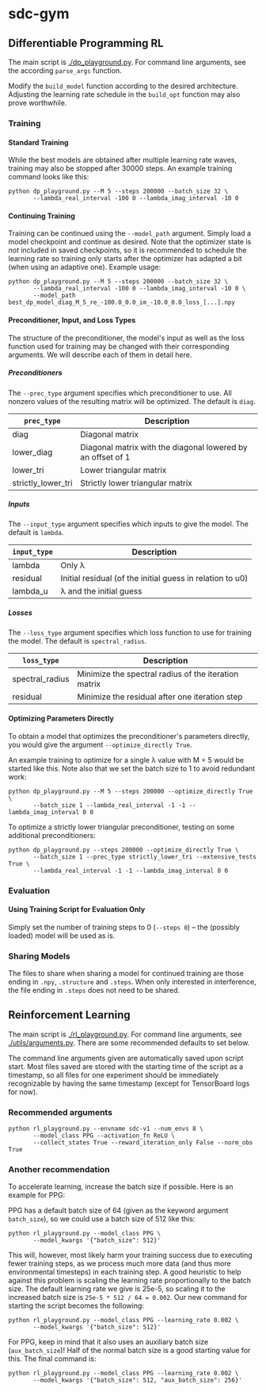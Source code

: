 # sdc-gym

## Differentiable Programming RL

The main script is [./dp_playground.py](./dp_playground.py). For
command line arguments, see the according `parse_args` function.

Modify the `build_model` function according to the desired
architecture. Adjusting the learning rate schedule in the `build_opt`
function may also prove worthwhile.

### Training

#### Standard Training

While the best models are obtained after multiple learning rate waves,
training may also be stopped after 30000 steps. An example training
command looks like this:

```shell
python dp_playground.py --M 5 --steps 200000 --batch_size 32 \
       --lambda_real_interval -100 0 --lambda_imag_interval -10 0
```

#### Continuing Training

Training can be continued using the `--model_path` argument. Simply
load a model checkpoint and continue as desired. Note that the
optimizer state is _not_ included in saved checkpoints, so it is
recommended to schedule the learning rate so training only starts
after the optimizer has adapted a bit (when using an adaptive one).
Example usage:

```shell
python dp_playground.py --M 5 --steps 200000 --batch_size 32 \
       --lambda_real_interval -100 0 --lambda_imag_interval -10 0 \
       --model_path best_dp_model_diag_M_5_re_-100.0_0.0_im_-10.0_0.0_loss_[...].npy
```

#### Preconditioner, Input, and Loss Types

The structure of the preconditioner, the model's input as well as the
loss function used for training may be changed with their
corresponding arguments. We will describe each of them in detail here.

##### Preconditioners

The `--prec_type` argument specifies which preconditioner to use. All
nonzero values of the resulting matrix will be optimized. The default
is `diag`.

| `prec_type`        | Description                                                 |
|--------------------|-------------------------------------------------------------|
| diag               | Diagonal matrix                                             |
| lower_diag         | Diagonal matrix with the diagonal lowered by an offset of 1 |
| lower_tri          | Lower triangular matrix                                     |
| strictly_lower_tri | Strictly lower triangular matrix                            |

##### Inputs

The `--input_type` argument specifies which inputs to give the model.
The default is `lambda`.

| `input_type` | Description                                               |
|--------------|-----------------------------------------------------------|
| lambda       | Only λ                                                    |
| residual     | Initial residual (of the initial guess in relation to u0) |
| lambda_u     | λ and the initial guess                                   |

##### Losses

The `--loss_type` argument specifies which loss function to use for
training the model. The default is `spectral_radius`.

| `loss_type`     | Description                                          |
|-----------------|------------------------------------------------------|
| spectral_radius | Minimize the spectral radius of the iteration matrix |
| residual        | Minimize the residual after one iteration step       |

#### Optimizing Parameters Directly

To obtain a model that optimizes the preconditioner's parameters
directly, you would give the argument `--optimize_directly True`.

An example training to optimize for a single λ value with M = 5 would
be started like this. Note also that we set the batch size to 1 to
avoid redundant work:

```shell
python dp_playground.py --M 5 --steps 200000 --optimize_directly True \
       --batch_size 1 --lambda_real_interval -1 -1 --lambda_imag_interval 0 0
```

To optimize a strictly lower triangular preconditioner, testing on
some additional preconditioners:

```shell
python dp_playground.py --steps 200000 --optimize_directly True \
       --batch_size 1 --prec_type strictly_lower_tri --extensive_tests True \
       --lambda_real_interval -1 -1 --lambda_imag_interval 0 0
```

### Evaluation

#### Using Training Script for Evaluation Only

Simply set the number of training steps to 0 (`--steps 0`) – the
(possibly loaded) model will be used as is.

### Sharing Models

The files to share when sharing a model for continued training are
those ending in `.npy`, `.structure` and `.steps`. When only
interested in interference, the file ending in `.steps` does not need
to be shared.

## Reinforcement Learning

The main script is [./rl_playground.py](./rl_playground.py). For
command line arguments, see
[./utils/arguments.py](./utils/arguments.py). There are some
recommended defaults to set below.

The command line arguments given are automatically saved upon script
start. Most files saved are stored with the starting time of the
script as a timestamp, so all files for one experiment should be
immediately recognizable by having the same timestamp (except for
TensorBoard logs for now).

### Recommended arguments

```shell
python rl_playground.py --envname sdc-v1 --num_envs 8 \
       --model_class PPG --activation_fn ReLU \
       --collect_states True --reward_iteration_only False --norm_obs True
```

### Another recommendation

To accelerate learning, increase the batch size if possible. Here is
an example for PPG:

PPG has a default batch size of 64 (given as the keyword argument
`batch_size`), so we could use a batch size of 512 like this:

```shell
python rl_playground.py --model_class PPG \
       --model_kwargs '{"batch_size": 512}'
```

This will, however, most likely harm your training success due to
executing fewer training steps, as we process much more data (and thus
more environmental timesteps) in each training step. A good heuristic
to help against this problem is scaling the learning rate
proportionally to the batch size. The default learning rate we give is
25e-5, so scaling it to the increased batch size is `25e-5 * 512 / 64
= 0.002`. Our new command for starting the script becomes the
following:

```shell
python rl_playground.py --model_class PPG --learning_rate 0.002 \
       --model_kwargs '{"batch_size": 512}'
```

For PPG, keep in mind that it also uses an auxiliary batch size
(`aux_batch_size`)! Half of the normal batch size is a good starting
value for this. The final command is:

```shell
python rl_playground.py --model_class PPG --learning_rate 0.002 \
       --model_kwargs '{"batch_size": 512, "aux_batch_size": 256}'
```
